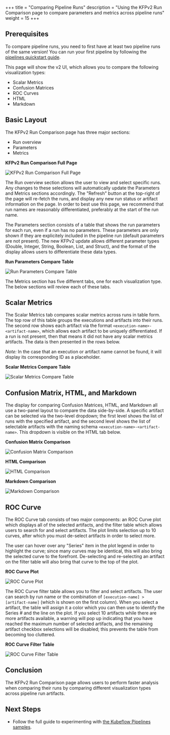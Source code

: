 +++
title = "Comparing Pipeline Runs"
description = "Using the KFPv2 Run Comparison page to compare parameters and metrics across pipeline runs"
weight = 15
+++

## Prerequisites

To compare pipeline runs, you need to first have at least two pipeline runs of the same version!
You can run your first pipeline by following the 
[pipelines quickstart guide](/docs/components/pipelines/overview/quickstart).

This page will show the v2 UI, which allows you to compare the following visualization types:
* Scalar Metrics
* Confusion Matrices
* ROC Curves
* HTML
* Markdown

## Basic Layout

The KFPv2 Run Comparison page has three major sections:
* Run overview
* Parameters
* Metrics

**KFPv2 Run Comparison Full Page**

<img src="/docs/images/pipelines/v2/run-comparison/full-page.png" 
  alt="KFPv2 Run Comparison Full Page"
  class="mt-3 mb-3 p-3 border border-info rounded">

The Run overview section allows the user to view and select specific runs. Any changes to these
selections will automatically update the Parameters and Metrics sections accordingly. The "Refresh"
button at the top-right of the page will re-fetch the runs, and display any new run status or artifact
information on the page. In order to best use this page, we recommend that run names are
reasonably differentiated, preferably at the start of the run name.

The Parameters section consists of a table that shows the run parameters for each run, even if a run
has no parameters. These parameters are only shown if they are explicitely included in the pipeline
run (default parameters are not present). The new KFPv2 update allows different parameter types
(Double, Integer, String, Boolean, List, and Struct), and the format of the display allows users to
differentiate these data types.

**Run Parameters Compare Table**

<img src="/docs/images/pipelines/v2/run-comparison/run-parameters.png" 
  alt="Run Parameters Compare Table"
  class="mt-3 mb-3 p-3 border border-info rounded">

The Metrics section has five different tabs, one for each visualization type. The below sections
will review each of these tabs.

## Scalar Metrics

The Scalar Metrics tab compares scalar metrics across runs in table form. The top row of this table
groups the executions and artifacts into their runs. The second row shows each artifact via the
format `<execution-name>-<artifact-name>`, which allows each artifact to be uniquely differentiated.
If a run is not present, then that means it did not have any scalar metrics artifacts. The data is
then presented in the rows below.

_Note:_ In the case that an execution or artifact name cannot be found, it will display its
corresponding ID as a placeholder.

**Scalar Metrics Compare Table**

<img src="/docs/images/pipelines/v2/run-comparison/scalar-metrics.png" 
  alt="Scalar Metrics Compare Table"
  class="mt-3 mb-3 p-3 border border-info rounded">

## Confusion Matrix, HTML, and Markdown

The display for comparing Confusion Matrices, HTML, and Markdown all use a two-panel layout
to compare the data side-by-side. A specific artifact can be selected via the two-level dropdown;
the first level shows the list of runs with the specified artifact, and the second level shows
the list of selectable artifacts with the naming schema `<execution-name>-<artifact-name>`.
This dropdown is visible on the HTML tab below.

**Confusion Matrix Comparison**

<img src="/docs/images/pipelines/v2/run-comparison/confusion-matrix.png" 
  alt="Confusion Matrix Comparison"
  class="mt-3 mb-3 p-3 border border-info rounded">

**HTML Comparison**

<img src="/docs/images/pipelines/v2/run-comparison/html.png" 
  alt="HTML Comparison"
  class="mt-3 mb-3 p-3 border border-info rounded">

**Markdown Comparison**

<img src="/docs/images/pipelines/v2/run-comparison/markdown.png" 
  alt="Markdown Comparison"
  class="mt-3 mb-3 p-3 border border-info rounded">

## ROC Curve

The ROC Curve tab consists of two major components: an ROC Curve plot which displays all of the
selected artifacts, and the filter table which allows users to search for and select artifacts.
The plot limits selection up to 10 curves, after which you must de-select artifacts in order to
select more.

The user can hover over any "Series" item in the plot legend in order to highlight the curve; since
many curves may be identical, this will also bring the selected curve to the forefront. De-selecting
and re-selecting an artifact on the filter table will also bring that curve to the top of the plot.

**ROC Curve Plot**

<img src="/docs/images/pipelines/v2/run-comparison/roc-curve-plot.png" 
  alt="ROC Curve Plot"
  class="mt-3 mb-3 p-3 border border-info rounded">

The ROC Curve filter table allows you to filter and select artifacts. The user can search by run
name or the combination of `[execution-name] > [artifact-name]` (which is shown on the first column).
When you select a artifact, the table will assign it a color which you can then use to identify the
Series # and the line on the plot. If you select 10 artifacts while there are more artifacts
available, a warning will pop up indicating that you have reached the maximum number of selected
artifacts, and the remaining artifact checkbox selections will be disabled; this prevents the table
from becoming too cluttered.

**ROC Curve Filter Table**

<img src="/docs/images/pipelines/v2/run-comparison/roc-curve-filter-table.png" 
  alt="ROC Curve Filter Table"
  class="mt-3 mb-3 p-3 border border-info rounded">

## Conclusion

The KFPv2 Run Comparison page allows users to perform faster analysis when comparing their runs
by comparing different visualization types across pipeline run artifacts.

## Next Steps

* Follow the full guide to experimenting with
  [the Kubeflow Pipelines samples](/docs/components/pipelines/tutorials/build-pipeline/).
